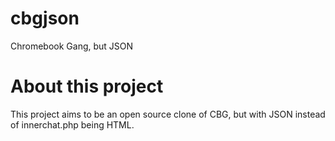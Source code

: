 # cbgjson
Chromebook Gang, but JSON
# About this project
This project aims to be an open source clone of CBG, but with JSON instead of innerchat.php being HTML.
